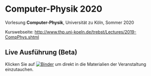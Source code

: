 # Computer-Physik 2020

Vorlesung **Computer-Physik**, Universität zu Köln, Sommer 2020

Kurswebseite: http://www.thp.uni-koeln.de/trebst/Lectures/2019-CompPhys.shtml



## Live Ausführung (Beta)

Klicken Sie auf [![Binder](https://mybinder.org/badge_logo.svg)](https://mybinder.org/v2/gh/crstnbr/JuliaOulu20/master) um direkt in die Materialien der Veranstaltung einzutauchen.
